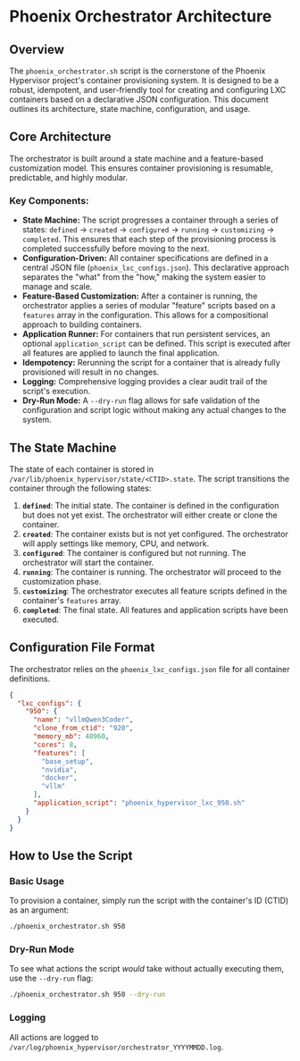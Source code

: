 # Phoenix Orchestrator Architecture

## Overview

The `phoenix_orchestrator.sh` script is the cornerstone of the Phoenix Hypervisor project's container provisioning system. It is designed to be a robust, idempotent, and user-friendly tool for creating and configuring LXC containers based on a declarative JSON configuration. This document outlines its architecture, state machine, configuration, and usage.

## Core Architecture

The orchestrator is built around a state machine and a feature-based customization model. This ensures container provisioning is resumable, predictable, and highly modular.

### Key Components:

-   **State Machine:** The script progresses a container through a series of states: `defined` -> `created` -> `configured` -> `running` -> `customizing` -> `completed`. This ensures that each step of the provisioning process is completed successfully before moving to the next.
-   **Configuration-Driven:** All container specifications are defined in a central JSON file (`phoenix_lxc_configs.json`). This declarative approach separates the "what" from the "how," making the system easier to manage and scale.
-   **Feature-Based Customization:** After a container is running, the orchestrator applies a series of modular "feature" scripts based on a `features` array in the configuration. This allows for a compositional approach to building containers.
-   **Application Runner:** For containers that run persistent services, an optional `application_script` can be defined. This script is executed after all features are applied to launch the final application.
-   **Idempotency:** Rerunning the script for a container that is already fully provisioned will result in no changes.
-   **Logging:** Comprehensive logging provides a clear audit trail of the script's execution.
-   **Dry-Run Mode:** A `--dry-run` flag allows for safe validation of the configuration and script logic without making any actual changes to the system.

## The State Machine

The state of each container is stored in `/var/lib/phoenix_hypervisor/state/<CTID>.state`. The script transitions the container through the following states:

1.  **`defined`**: The initial state. The container is defined in the configuration but does not yet exist. The orchestrator will either create or clone the container.
2.  **`created`**: The container exists but is not yet configured. The orchestrator will apply settings like memory, CPU, and network.
3.  **`configured`**: The container is configured but not running. The orchestrator will start the container.
4.  **`running`**: The container is running. The orchestrator will proceed to the customization phase.
5.  **`customizing`**: The orchestrator executes all feature scripts defined in the container's `features` array.
6.  **`completed`**: The final state. All features and application scripts have been executed.

## Configuration File Format

The orchestrator relies on the `phoenix_lxc_configs.json` file for all container definitions.

```json
{
  "lxc_configs": {
    "950": {
      "name": "vllmQwen3Coder",
      "clone_from_ctid": "920",
      "memory_mb": 40960,
      "cores": 8,
      "features": [
        "base_setup",
        "nvidia",
        "docker",
        "vllm"
      ],
      "application_script": "phoenix_hypervisor_lxc_950.sh"
    }
  }
}
```

## How to Use the Script

### Basic Usage

To provision a container, simply run the script with the container's ID (CTID) as an argument:

```bash
./phoenix_orchestrator.sh 950
```

### Dry-Run Mode

To see what actions the script *would* take without actually executing them, use the `--dry-run` flag:

```bash
./phoenix_orchestrator.sh 950 --dry-run
```

### Logging

All actions are logged to `/var/log/phoenix_hypervisor/orchestrator_YYYYMMDD.log`.